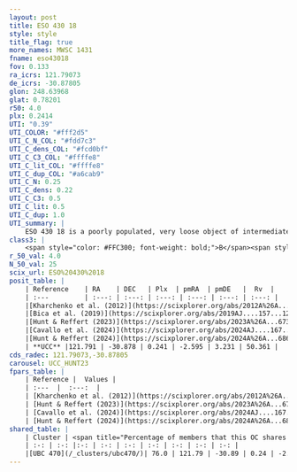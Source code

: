 ```yaml
---
layout: post
title: ESO 430 18
style: style
title_flag: true
more_names: MWSC 1431
fname: eso43018
fov: 0.133
ra_icrs: 121.79073
de_icrs: -30.87805
glon: 248.63968
glat: 0.78201
r50: 4.0
plx: 0.2414
UTI: "0.39"
UTI_COLOR: "#fff2d5"
UTI_C_N_COL: "#fdd7c3"
UTI_C_dens_COL: "#fcd0bf"
UTI_C_C3_COL: "#ffffe8"
UTI_C_lit_COL: "#ffffe8"
UTI_C_dup_COL: "#a6cab9"
UTI_C_N: 0.25
UTI_C_dens: 0.22
UTI_C_C3: 0.5
UTI_C_lit: 0.5
UTI_C_dup: 1.0
UTI_summary: |
    ESO 430 18 is a poorly populated, very loose object of intermediate C3 quality. It is moderately studied in the literature. This object shares a large percentage of members with a later reported entry.
class3: |
    <span style="color: #FFC300; font-weight: bold;">B</span><span style="color: #FFC300; font-weight: bold;">B</span>
r_50_val: 4.0
N_50_val: 25
scix_url: ESO%20430%2018
posit_table: |
    | Reference    | RA    | DEC   | Plx  | pmRA  | pmDE   |  Rv  |
    | :---         | :---: | :---: | :---: | :---: | :---: | :---: |
    |[Kharchenko et al. (2012)](https://scixplorer.org/abs/2012A%26A...543A.156K) | 121.763 | -30.835 | -- | -6.25 | -0.54 | -- |
    |[Bica et al. (2019)](https://scixplorer.org/abs/2019AJ....157...12B) | 121.718 | -30.837 | -- | -- | -- | -- |
    |[Hunt & Reffert (2023)](https://scixplorer.org/abs/2023A%26A...673A.114H) | 121.726 | -30.876 | 0.227 | -2.599 | 3.25 | -- |
    |[Cavallo et al. (2024)](https://scixplorer.org/abs/2024AJ....167...12C) | 121.799 | -30.874 | 0.233 | -- | -- | -- |
    |[Hunt & Reffert (2024)](https://scixplorer.org/abs/2024A%26A...686A..42H) | 121.726 | -30.876 | 0.227 | -2.599 | 3.25 | -- |
    | **UCC** |121.791 | -30.878 | 0.241 | -2.595 | 3.231 | 50.361 | 
cds_radec: 121.79073,-30.87805
carousel: UCC_HUNT23
fpars_table: |
    | Reference |  Values |
    | :---  |  :---:  |
    | [Kharchenko et al. (2012)](https://scixplorer.org/abs/2012A%26A...543A.156K) | `e_bv=0.0, distance=871, log_age=8.875` |
    | [Hunt & Reffert (2023)](https://scixplorer.org/abs/2023A%26A...673A.114H) | `AV50=0.662, diffAV50=2.075, MOD50=13.078, logAge50=7.927` |
    | [Cavallo et al. (2024)](https://scixplorer.org/abs/2024AJ....167...12C) | `AV50=1.09, dMod50=12.65, logAge50=8.0, [Fe/H]50=-0.33` |
    | [Hunt & Reffert (2024)](https://scixplorer.org/abs/2024A%26A...686A..42H) | `MassJ=132.264` |
shared_table: |
    | Cluster | <span title="Percentage of members that this OC shares with the ones listed">%</span>   | RA   | DEC   | Plx   | pmRA  | pmDE  | Rv | UTI |
    | :-: | :-: |:-: | :-: | :-: | :-: | :-: | :-: | :-: |
    |[UBC 470](/_clusters/ubc470/)| 76.0 | 121.79 | -30.89 | 0.24 | -2.63 | 3.22 | -- |0.13 |
---
```

